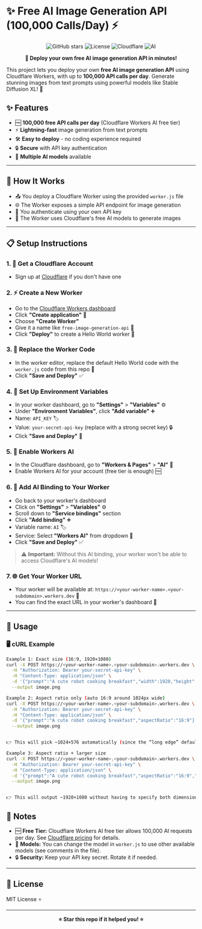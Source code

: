 # ✨ Free AI Image Generation API (100,000 Calls/Day) ⚡

<div align="center">

![GitHub stars](https://img.shields.io/github/stars/saurav-z/free-image-generation-api?style=social)
![License](https://img.shields.io/badge/license-MIT-blue.svg)
![Cloudflare](https://img.shields.io/badge/Cloudflare-Workers-orange.svg)
![AI](https://img.shields.io/badge/AI-Stable%20Diffusion-purple.svg)

**🚀 Deploy your own free AI image generation API in minutes!**

</div>

This project lets you deploy your own **free AI image generation API** using Cloudflare Workers, with up to **100,000 API calls per day**. Generate stunning images from text prompts using powerful models like Stable Diffusion XL! 🎨

## ✨ Features
- 🆓 **100,000 free API calls per day** (Cloudflare Workers AI free tier)
- ⚡ **Lightning-fast** image generation from text prompts
- 🛠️ **Easy to deploy** - no coding experience required
- 🔒 **Secure** with API key authentication
- 🎯 **Multiple AI models** available

---

## 🚀 How It Works
- 📤 You deploy a Cloudflare Worker using the provided `worker.js` file
- 🌐 The Worker exposes a simple API endpoint for image generation
- 🔐 You authenticate using your own API key
- 🤖 The Worker uses Cloudflare's free AI models to generate images

---

## 📋 Setup Instructions

### 1. 🌟 Get a Cloudflare Account
- Sign up at [Cloudflare](https://dash.cloudflare.com/sign-up) if you don't have one

### 2. ⚡ Create a New Worker
- Go to the [Cloudflare Workers dashboard](https://dash.cloudflare.com/workers)
- Click **"Create application"** 🎯
- Choose **"Create Worker"** 
- Give it a name like `free-image-generation-api` 📝
- Click **"Deploy"** to create a Hello World worker 🚀

### 3. 🔧 Replace the Worker Code
- In the worker editor, replace the default Hello World code with the `worker.js` code from this repo 📄
- Click **"Save and Deploy"** ✅

### 4. 🔑 Set Up Environment Variables
- In your worker dashboard, go to **"Settings"** > **"Variables"** ⚙️
- Under **"Environment Variables"**, click **"Add variable"** ➕
- Name: `API_KEY` 🏷️
- Value: `your-secret-api-key` (replace with a strong secret key) 🔒
- Click **"Save and Deploy"** 💾

### 5. 🤖 Enable Workers AI
- In the Cloudflare dashboard, go to **"Workers & Pages"** > **"AI"** 🧠
- Enable Workers AI for your account (free tier is enough) 🆓

### 6. 🔗 Add AI Binding to Your Worker
- Go back to your worker's dashboard
- Click on **"Settings"** > **"Variables"** ⚙️
- Scroll down to **"Service bindings"** section
- Click **"Add binding"** ➕
- Variable name: `AI` 🏷️
- Service: Select **"Workers AI"** from dropdown 🤖
- Click **"Save and Deploy"** ✅

> ⚠️ **Important:** Without this AI binding, your worker won't be able to access Cloudflare's AI models!

### 7. 🌐 Get Your Worker URL
- Your worker will be available at: `https://<your-worker-name>.<your-subdomain>.workers.dev` 🔗
- You can find the exact URL in your worker's dashboard 📍

---

## 🎯 Usage

### 🖥️ cURL Example
```bash
Example 1: Exact size (16:9, 1920×1080)
curl -X POST https://<your-worker-name>.<your-subdomain>.workers.dev \
  -H "Authorization: Bearer your-secret-api-key" \
  -H "Content-Type: application/json" \
  -d '{"prompt":"A cute robot cooking breakfast","width":1920,"height":1080}' \
  --output image.png

Example 2: Aspect ratio only (auto 16:9 around 1024px wide)
curl -X POST https://<your-worker-name>.<your-subdomain>.workers.dev \
  -H "Authorization: Bearer your-secret-api-key" \
  -H "Content-Type: application/json" \
  -d '{"prompt":"A cute robot cooking breakfast","aspectRatio":"16:9"}' \
  --output image.png


👉 This will pick ~1024×576 automatically (since the “long edge” defaults to 1024).

Example 3: Aspect ratio + larger size
curl -X POST https://<your-worker-name>.<your-subdomain>.workers.dev \
  -H "Authorization: Bearer your-secret-api-key" \
  -H "Content-Type: application/json" \
  -d '{"prompt":"A cute robot cooking breakfast","aspectRatio":"16:9","longEdge":1920}' \
  --output image.png


👉 This will output ~1920×1080 without having to specify both dimensions manually.
```


## 📝 Notes
- 🆓 **Free Tier:** Cloudflare Workers AI free tier allows 100,000 AI requests per day. See [Cloudflare pricing](https://developers.cloudflare.com/workers-ai/platform/pricing/) for details.
- 🎨 **Models:** You can change the model in `worker.js` to use other available models (see comments in the file).
- 🔒 **Security:** Keep your API key secret. Rotate it if needed.

---

## 📄 License
MIT License ⭐

---

<div align="center">

**⭐ Star this repo if it helped you! ⭐**

</div>
